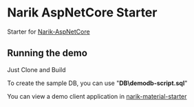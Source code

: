 # Narik AspNetCore Starter

Starter for [Narik-AspNetCore](https://github.com/NarikMe/Narik-AspNetCore)

## Running the demo

Just Clone and Build

To create the sample DB, you can use "**DB\demodb-script.sql**"

You can view a demo client application in [narik-material-starter](https://github.com/NarikMe/narik-material-starter)